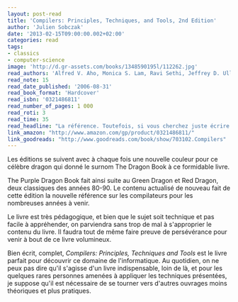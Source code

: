 ```yaml
---
layout: post-read
title: 'Compilers: Principles, Techniques, and Tools, 2nd Edition'
author: 'Julien Sobczak'
date: '2013-02-15T09:00:00.002+02:00'
categories: read
tags:
- classics
- computer-science
image: 'http://d.gr-assets.com/books/1348590195l/112262.jpg'
read_authors: 'Alfred V. Aho, Monica S. Lam, Ravi Sethi, Jeffrey D. Ullman'
read_note: 15
read_date_published: '2006-08-31'
read_book_format: 'Hardcover'
read_isbn: '0321486811'
read_number_of_pages: 1 000
read_roti: 3
read_time: 35
read_headline: "La référence. Toutefois, si vous cherchez juste écrire un petit compilateur des fins non professionnelles, d'autres livres moins théoriques et surtout moins volumineux seront mieux adaptés."
link_amazon: "http://www.amazon.com/gp/product/0321486811/"
link_goodreads: "http://www.goodreads.com/book/show/703102.Compilers"
---
```



Les éditions se suivent avec à chaque fois une nouvelle couleur pour ce célèbre dragon qui donné le surnom The Dragon Book à ce formidable livre.

The Purple Dragon Book fait ainsi suite au Green Dragon et Red Dragon, deux classiques des années 80-90. Le contenu actualisé de nouveau fait de cette édition la nouvelle référence sur les compilateurs pour les nombreuses années à venir.

Le livre est très pédagogique, et bien que le sujet soit technique et pas facile à appréhender, on parviendra sans trop de mal à s'approprier le contenu du livre. Il faudra tout de même faire preuve de persévérance pour venir à bout de ce livre volumineux.

Bien écrit, complet, *Compilers: Principles, Techniques and Tools* est le livre parfait pour découvrir ce domaine de l'informatique. Au quotidien, on ne peux pas dire qu'il s'agisse d'un livre indispensable, loin de là, et pour les quelques rares personnes amenées à appliquer les techniques présentées, je suppose qu'il est nécessaire de se tourner vers d'autres ouvrages moins théoriques et plus pratiques.

